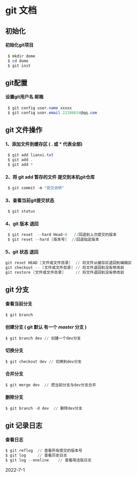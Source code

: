 #  git 文档

## 初始化
#### 初始化git项目
~~~ powershell 
 $ mkdir dome  
 $ cd dome
 $ git init 
~~~

## git配置
#### 设置git用户名  邮箱
~~~ powershell 
 $ git config user.name xxxxx 
 $ git config user.email 22286654@qq.com
~~~

## git 文件操作
#### 1、添加文件到缓存区 ( . 或 * 代表全部)
~~~ powershell 
 $ git add lianxi.txt 
 $ git add .
 $ git add *
~~~

#### 2、将 git add 暂存的文件 提交到本机git仓库
~~~ powershell 
 $ git commit -m "提交说明"
~~~

#### 3、查看当前git提交状态
~~~ powershell 
 $ git status
~~~ 

#### 4、git 版本 退回 
~~~ powershell 
 $ git reset  --hard Head~0   //回退到上次提交的版本 
 $ git reset --hard [版本号]  //回退指定版本
~~~ 

#### 5、git 状态 退回 
~~~ powershell 
git reset HEAD [文件或文件目录]  // 将文件从缓存区退回到编辑区
git checkout -- [文件或文件目录] // 将文件退回到没有修改前
git restore [文件或文件目录]     // 将文件退回到没有修改前
~~~ 

## git 分支

#### 查看当前分支
~~~ powershell 
$ git branch 
~~~

#### 创建分支 ( git 默认 有一个 ***master*** 分支 )
~~~ powershell 
$ git branch dev // 创建一个dev分支
~~~

#### 切换分支 
~~~ powershell 
$ git checkout dev // 切换到dev分支
~~~ 

#### 合并分支 
~~~ powershell 
$ git merge dev  // 把当前分支与dev分支合并
~~~ 

#### 删除分支 
~~~ powershell 
$ git branch -d dev  // 删除dev分支
~~~ 

## git 记录日志
#### 查看日志
~~~ powershell 
$ git reflog  // 查看所有提交的版本号
$ git log     // 查看历史日志 
$ git log --oneline    // 查看简洁版日志

~~~
2022-7-1